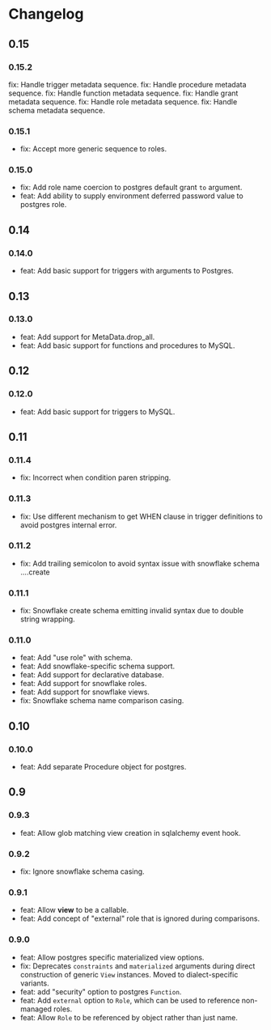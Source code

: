 # Changelog

## 0.15

### 0.15.2

fix: Handle trigger metadata sequence.
fix: Handle procedure metadata sequence.
fix: Handle function metadata sequence.
fix: Handle grant metadata sequence.
fix: Handle role metadata sequence.
fix: Handle schema metadata sequence.

### 0.15.1

- fix: Accept more generic sequence to roles.

### 0.15.0

- fix: Add role name coercion to postgres default grant `to` argument.
- feat: Add ability to supply environment deferred password value to postgres role.

## 0.14

### 0.14.0

- feat: Add basic support for triggers with arguments to Postgres.

## 0.13

### 0.13.0

- feat: Add support for MetaData.drop_all.
- feat: Add basic support for functions and procedures to MySQL.

## 0.12

### 0.12.0

- feat: Add basic support for triggers to MySQL.

## 0.11

### 0.11.4

- fix: Incorrect when condition paren stripping.

### 0.11.3

- fix: Use different mechanism to get WHEN clause in trigger definitions to avoid
  postgres internal error.

### 0.11.2

- fix: Add trailing semicolon to avoid syntax issue with snowflake schema ....create

### 0.11.1

- fix: Snowflake create schema emitting invalid syntax due to double string wrapping.

### 0.11.0

- feat: Add "use role" with schema.
- feat: Add snowflake-specific schema support.
- feat: Add support for declarative database.
- feat: Add support for snowflake roles.
- feat: Add support for snowflake views.
- fix: Snowflake schema name comparison casing.

## 0.10

### 0.10.0

- feat: Add separate Procedure object for postgres.

## 0.9

### 0.9.3

- feat: Allow glob matching view creation in sqlalchemy event hook.

### 0.9.2

- fix: Ignore snowflake schema casing.

### 0.9.1

- feat: Allow **view** to be a callable.
- feat: Add concept of "external" role that is ignored during comparisons.

### 0.9.0

- feat: Allow postgres specific materialized view options.
- fix: Deprecates `constraints` and `materialized` arguments
  during direct construction of generic `View` instances. Moved
  to dialect-specific variants.
- feat: add "security" option to postgres `Function`.
- feat: Add `external` option to `Role`, which can be used to reference
  non-managed roles.
- feat: Allow `Role` to be referenced by object rather than just name.
